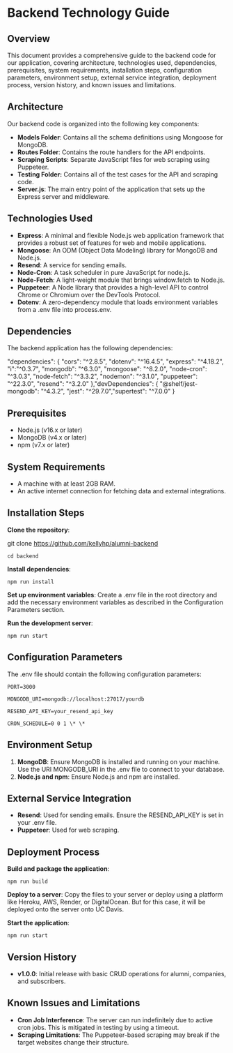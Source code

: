 #

# **Backend Technology Guide**

## **Overview**

This document provides a comprehensive guide to the backend code for our application, covering architecture, technologies used, dependencies, prerequisites, system requirements, installation steps, configuration parameters, environment setup, external service integration, deployment process, version history, and known issues and limitations.

## **Architecture**

Our backend code is organized into the following key components:

- **Models Folder**: Contains all the schema definitions using Mongoose for MongoDB.
- **Routes Folder**: Contains the route handlers for the API endpoints.
- **Scraping Scripts**: Separate JavaScript files for web scraping using Puppeteer.
- **Testing Folder:** Contains all of the test cases for the API and scraping code.
- **Server.js**: The main entry point of the application that sets up the Express server and middleware.

## **Technologies Used**

- **Express**: A minimal and flexible Node.js web application framework that provides a robust set of features for web and mobile applications.
- **Mongoose**: An ODM (Object Data Modeling) library for MongoDB and Node.js.
- **Resend**: A service for sending emails.
- **Node-Cron**: A task scheduler in pure JavaScript for node.js.
- **Node-Fetch**: A light-weight module that brings window.fetch to Node.js.
- **Puppeteer**: A Node library that provides a high-level API to control Chrome or Chromium over the DevTools Protocol.
- **Dotenv**: A zero-dependency module that loads environment variables from a .env file into process.env.

##

##

## **Dependencies**

The backend application has the following dependencies:

"dependencies": { "cors": "^2.8.5", "dotenv": "^16.4.5", "express": "^4.18.2", "i":"^0.3.7", "mongodb": "^6.3.0", "mongoose": "^8.2.0", "node-cron": "^3.0.3", "node-fetch": "^3.3.2", "nodemon": "^3.1.0", "puppeteer": "^22.3.0", "resend": "^3.2.0" },"devDependencies": { "@shelf/jest-mongodb": "^4.3.2", "jest": "^29.7.0","supertest": "^7.0.0" }

## **Prerequisites**

- Node.js (v16.x or later)
- MongoDB (v4.x or later)
- npm (v7.x or later)

## **System Requirements**

- A machine with at least 2GB RAM.
- An active internet connection for fetching data and external integrations.

## **Installation Steps**

**Clone the repository**:

git clone <https://github.com/kellyhp/alumni-backend>

```cd backend```

**Install dependencies**:

```npm run install```

**Set up environment variables**: Create a .env file in the root directory and add the necessary environment variables as described in the Configuration Parameters section.

**Run the development server**:

```npm run start```

## **Configuration Parameters**

The .env file should contain the following configuration parameters:
```
PORT=3000

MONGODB_URI=mongodb://localhost:27017/yourdb

RESEND_API_KEY=your_resend_api_key

CRON_SCHEDULE=0 0 1 \* \*
```
## **Environment Setup**

1. **MongoDB**: Ensure MongoDB is installed and running on your machine. Use the URI MONGODB_URI in the .env file to connect to your database.
2. **Node.js and npm**: Ensure Node.js and npm are installed.

## **External Service Integration**

- **Resend**: Used for sending emails. Ensure the RESEND_API_KEY is set in your .env file.
- **Puppeteer**: Used for web scraping.

## **Deployment Process**

**Build and package the application**:

```npm run build```

**Deploy to a server**: Copy the files to your server or deploy using a platform like Heroku, AWS, Render, or DigitalOcean. But for this case, it will be deployed onto the server onto UC Davis.

**Start the application**:

```npm run start```

##

## **Version History**

- **v1.0.0**: Initial release with basic CRUD operations for alumni, companies, and subscribers.

## **Known Issues and Limitations**

- **Cron Job Interference**: The server can run indefinitely due to active cron jobs. This is mitigated in testing by using a timeout.
- **Scraping Limitations**: The Puppeteer-based scraping may break if the target websites change their structure.